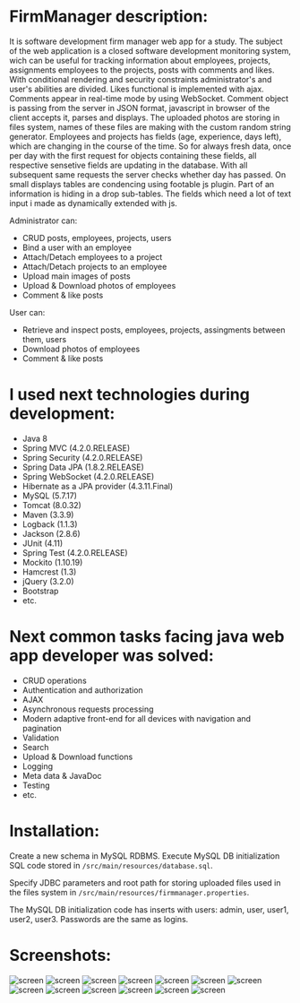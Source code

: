 # FirmManager description:
It is software development firm manager web app for a study. The subject of the web application is a closed software development monitoring system, wich can be useful for 
tracking information about employees, projects, assignments employees to the projects, posts with comments and likes. 
With conditional rendering and security constraints administrator's and user's abilities are divided. 
Likes functional is implemented with ajax. Comments appear in real-time mode by using WebSocket. 
Comment object is passing from the server in JSON format, javascript in browser of the client accepts it, 
parses and displays. The uploaded photos are storing in files system, names of these files are making 
with the custom random string generator. Employees and projects has fields (age, experience, days left), 
which are changing in the course of the time. So for always fresh data, once per day with the first request for objects 
containing these fields, all respective sensetive fields are updating in the database. With all subsequent same requests 
the server checks whether day has passed. On small displays tables are condencing using footable js plugin. 
Part of an information is hiding in a drop sub-tables. The fields which need a lot of text input i 
made as dynamically extended with js.

Administrator can:
- CRUD posts, employees, projects, users
- Bind a user with an employee
- Attach/Detach employees to a project
- Attach/Detach projects to an employee
- Upload main images of posts
- Upload & Download photos of employees
- Comment & like posts

User can:
- Retrieve and inspect posts, employees, projects, assingments between them, users
- Download photos of employees
- Comment & like posts

# I used next technologies during development:
- Java 8
- Spring MVC (4.2.0.RELEASE)
- Spring Security (4.2.0.RELEASE)
- Spring Data JPA (1.8.2.RELEASE)
- Spring WebSocket (4.2.0.RELEASE)
- Hibernate as a JPA provider (4.3.11.Final)
- MySQL (5.7.17)
- Tomcat (8.0.32)
- Maven (3.3.9)
- Logback (1.1.3)
- Jackson (2.8.6)
- JUnit (4.11)
- Spring Test (4.2.0.RELEASE)
- Mockito (1.10.19)
- Hamcrest (1.3)
- jQuery (3.2.0)
- Bootstrap
- etc.
   
# Next common tasks facing java web app developer was solved:
- CRUD operations
- Authentication and authorization
- AJAX
- Asynchronous requests processing
- Modern adaptive front-end for all devices with navigation and pagination
- Validation
- Search
- Upload & Download functions
- Logging
- Meta data & JavaDoc
- Testing
- etc.

# Installation:

Create a new schema in MySQL RDBMS. Execute MySQL DB initialization SQL code stored in `/src/main/resources/database.sql`.

Specify JDBC parameters and root path for storing uploaded files used in the files system in 
`/src/main/resources/firmmanager.properties`.

The MySQL DB initialization code has inserts with users: admin, user, user1, user2, user3. Passwords are the same as logins.


# Screenshots:
![screen](https://pp.userapi.com/c639717/v639717440/136ac/n2C4ZzBXmec.jpg)
![screen](https://pp.userapi.com/c639717/v639717440/135d7/4V2boJfr4lg.jpg)
![screen](https://pp.userapi.com/c639717/v639717440/135c3/ZEkJ0UjB0_M.jpg)
![screen](https://pp.userapi.com/c639717/v639717440/13609/hq_dFvi9NuQ.jpg)
![screen](https://pp.userapi.com/c639717/v639717440/13613/T0wTKA-vH2Y.jpg)
![screen](https://pp.userapi.com/c639717/v639717440/13627/XH0Mp_EUB3M.jpg)
![screen](https://pp.userapi.com/c639717/v639717440/1364d/RP1S5hqSfA0.jpg)
![screen](https://pp.userapi.com/c639717/v639717440/136b3/PLfRpOrL9yU.jpg)
![screen](https://pp.userapi.com/c639717/v639717440/136cf/TPPywfdSfUc.jpg)
![screen](https://pp.userapi.com/c639717/v639717440/136c1/QBmtdbKPxNg.jpg)
![screen](https://pp.userapi.com/c639717/v639717440/13931/NxoJv-b4yoA.jpg)
![screen](https://pp.userapi.com/c639717/v639717440/138f4/cIMiWaG7ivk.jpg)
![screen](https://pp.userapi.com/c639717/v639717440/138fb/Ts5naZgozx4.jpg)







